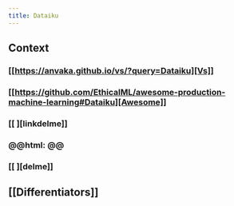 ```yaml
---
title: Dataiku
---
```


## Context
### [[https://anvaka.github.io/vs/?query=Dataiku][Vs]]
### [[https://github.com/EthicalML/awesome-production-machine-learning#Dataiku][Awesome]]
### [[<script type="text/javascript" src="https://ssl.gstatic.com/trends_nrtr/2431_RC01/embed_loader.js"></script> <script type="text/javascript"> trends.embed.renderExploreWidget("TIMESERIES", {"comparisonItem":[{"keyword":"/g/11bzyqdcsn","geo":"US","time":"today 12-m"},{"keyword":"/m/0124tkwx","geo":"US","time":"today 12-m"},{"keyword":"/g/11h3yhqxn_","geo":"US","time":"today 12-m"},{"keyword":"/g/11f017ds55","geo":"US","time":"today 12-m"},{"keyword":"/m/0120wgnc","geo":"US","time":"today 12-m"}],"category":0,"property":""}, {"exploreQuery":"geo=US&q=%2Fg%2F11bzyqdcsn,%2Fm%2F0124tkwx,%2Fg%2F11h3yhqxn_,%2Fg%2F11f017ds55,%2Fm%2F0120wgnc&date=today 12-m,today 12-m,today 12-m,today 12-m,today 12-m","guestPath":"https://trends.google.com:443/trends/embed/"}); </script> ][linkdelme]]
### @@html: <script type="text/javascript" src="https://ssl.gstatic.com/trends_nrtr/2431_RC01/embed_loader.js"></script> <script type="text/javascript"> trends.embed.renderExploreWidget("TIMESERIES", {"comparisonItem":[{"keyword":"/g/11bzyqdcsn","geo":"US","time":"today 12-m"},{"keyword":"/m/0124tkwx","geo":"US","time":"today 12-m"},{"keyword":"/g/11h3yhqxn_","geo":"US","time":"today 12-m"},{"keyword":"/g/11f017ds55","geo":"US","time":"today 12-m"},{"keyword":"/m/0120wgnc","geo":"US","time":"today 12-m"}],"category":0,"property":""}, {"exploreQuery":"geo=US&q=%2Fg%2F11bzyqdcsn,%2Fm%2F0124tkwx,%2Fg%2F11h3yhqxn_,%2Fg%2F11f017ds55,%2Fm%2F0120wgnc&date=today 12-m,today 12-m,today 12-m,today 12-m,today 12-m","guestPath":"https://trends.google.com:443/trends/embed/"}); </script> @@
### [[<script type="text/javascript" src="https://ssl.gstatic.com/trends_nrtr/2431_RC01/embed_loader.js"></script> <script type="text/javascript"> trends.embed.renderExploreWidget("TIMESERIES", {"comparisonItem":[{"keyword":"/g/11bzyqdcsn","geo":"US","time":"today 12-m"},{"keyword":"/m/0124tkwx","geo":"US","time":"today 12-m"},{"keyword":"/g/11h3yhqxn_","geo":"US","time":"today 12-m"},{"keyword":"/g/11f017ds55","geo":"US","time":"today 12-m"},{"keyword":"/m/0120wgnc","geo":"US","time":"today 12-m"}],"category":0,"property":""}, {"exploreQuery":"geo=US&q=%2Fg%2F11bzyqdcsn,%2Fm%2F0124tkwx,%2Fg%2F11h3yhqxn_,%2Fg%2F11f017ds55,%2Fm%2F0120wgnc&date=today 12-m,today 12-m,today 12-m,today 12-m,today 12-m","guestPath":"https://trends.google.com:443/trends/embed/"}); </script> ][delme]]
## [[Differentiators]]
